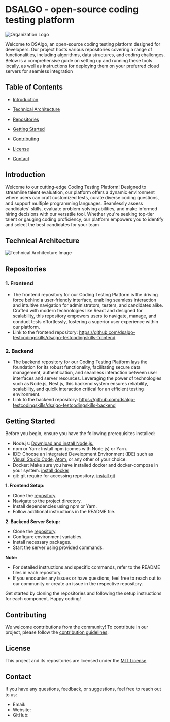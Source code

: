 # DSALGO - open-source coding testing platform

![Organization Logo](https://dsalgo.in/images/ALGO.png)

Welcome to DSAlgo, an open-source coding testing platform designed for developers. Our project hosts various repositories covering a range of functionalities, including algorithms, data structures, and coding challenges. Below is a comprehensive guide on setting up and running these tools locally, as well as instructions for deploying them on your preferred cloud servers for seamless integration

## Table of Contents

- [Introduction](#introduction)
  
- [Technical Architecture](#technical-architecture)
  
- [Repositories](#repositories)
  
- [Getting Started](#getting-started)

- [Contributing](#contributing)
  
- [License](#license)
  
- [Contact](#contact)

## Introduction

Welcome to our cutting-edge Coding Testing Platform! Designed to streamline talent evaluation, our platform offers a dynamic environment where users can craft customized tests, curate diverse coding questions, and support multiple programming languages. Seamlessly assess candidates' skills, evaluate problem-solving abilities, and make informed hiring decisions with our versatile tool. Whether you're seeking top-tier talent or gauging coding proficiency, our platform empowers you to identify and select the best candidates for your team

## Technical Architecture

![Technical Architecture Image]()


## Repositories

### 1. Frontend

- The frontend repository for our Coding Testing Platform is the driving force behind a user-friendly interface, enabling seamless interaction and intuitive navigation for administrators, testers, and candidates alike. Crafted with modern technologies like React and designed for scalability, this repository empowers users to navigate, manage, and conduct tests effortlessly, fostering a superior user experience within our platform.
- Link to the frontend repository: https://github.com/dsalgo-testcodingskills/dsalgo-testcodingskills-frontend

### 2. Backend

- The backend repository for our Coding Testing Platform lays the foundation for its robust functionality, facilitating secure data management, authentication, and seamless interaction between user interfaces and server resources. Leveraging the power of technologies such as Node.js, Nest.js, this backend system ensures reliability, scalability, and quiclk interaction critical for an efficient testing environment.
- Link to the backend repository: https://github.com/dsalgo-testcodingskills/dsalgo-testcodingskills-backend


## Getting Started

Before you begin, ensure you have the following prerequisites installed:

- Node.js: [Download and install Node.js.](https://nodejs.org)
- npm or Yarn: Install npm (comes with Node.js) or Yarn.
- IDE: Choose an Integrated Development Environment (IDE) such as [Visual Studio Code](https://code.visualstudio.com/), [Atom](https://atom-editor.cc/), or any other of your choice.
- Docker: Make sure you have installed docker and docker-compose in your system. [install docker](https://docs.docker.com/desktop/)
- git: git require for accessing repository. [install git](https://git-scm.com/downloads)


**1. Frontend Setup:**

- Clone the [repository](https://github.com/dsalgo-testcodingskills/dsalgo-testcodingskills-frontend).
- Navigate to the project directory.
- Install dependencies using npm or Yarn.
- Follow additional instructions in the README file.

**2. Backend Server Setup:**

- Clone the [repository](https://github.com/dsalgo-testcodingskills/dsalgo-testcodingskills-backend).
- Configure environment variables.
- Install necessary packages.
- Start the server using provided commands.

**Note:**
- For detailed instructions and specific commands, refer to the README files in each repository.
- If you encounter any issues or have questions, feel free to reach out to our community or create an issue in the respective repository.

Get started by cloning the repositories and following the setup instructions for each component. Happy coding!

## Contributing

We welcome contributions from the community! To contribute in our project, please follow the [contribution guidelines]().

## License

This project and its repositories are licensed under the [MIT License]()

## Contact

If you have any questions, feedback, or suggestions, feel free to reach out to us:

- Email: 
- Website: []()
- GitHub: []()
